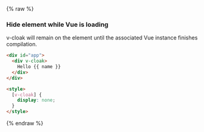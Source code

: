 ---
---

{% raw %}

### Hide element while Vue is loading

v-cloak will remain on the element until the associated Vue instance finishes compilation.

```html
<div id="app">
  <div v-cloak>
    Hello {{ name }}
  </div>
</div>

<style>
  [v-cloak] {
    display: none;
  }
</style>
```

{% endraw %}
